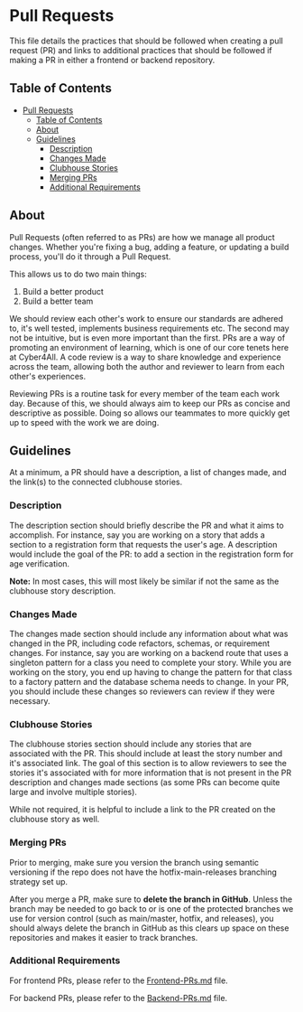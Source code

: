 # Pull Requests

This file details the practices that should be followed when creating a pull request (PR) and links to additional practices that should be followed if making a PR in either a frontend or backend repository.

## Table of Contents

- [Pull Requests](#pull-requests)
  - [Table of Contents](#table-of-contents)
  - [About](#about)
  - [Guidelines](#guidelines)
    - [Description](#description)
    - [Changes Made](#changes-made)
    - [Clubhouse Stories](#clubhouse-stories)
    - [Merging PRs](#merging-prs)
    - [Additional Requirements](#additional-requirements)

## About

Pull Requests (often referred to as PRs) are how we manage all product changes. Whether you're fixing a bug, adding a feature, or updating a build process, you'll do it through a Pull Request.

This allows us to do two main things:
1. Build a better product
2. Build a better team

We should review each other's work to ensure our standards are adhered to, it's well tested, implements business requirements etc. The second may not be intuitive, but is even more important than the first. PRs are a way of promoting an environment of learning, which is one of our core tenets here at Cyber4All. A code review is a way to share knowledge and experience across the team, allowing both the author and reviewer to learn from each other's experiences.

Reviewing PRs is a routine task for every member of the team each work day. Because of this, we should always aim to keep our PRs as concise and descriptive as possible. Doing so allows our teammates to more quickly get up to speed with the work we are doing.

## Guidelines

At a minimum, a PR should have a description, a list of changes made, and the link(s) to the connected clubhouse stories.

### Description

The description section should briefly describe the PR and what it aims to accomplish.  For instance, say you are working on a story that adds a section to a registration form that requests the user's age.  A description would include the goal of the PR: to add a section in the registration form for age verification.

**Note:** In most cases, this will most likely be similar if not the same as the clubhouse story description.

### Changes Made

The changes made section should include any information about what was changed in the PR, including code refactors, schemas, or requirement changes.  For instance, say you are working on a backend route that uses a singleton pattern for a class you need to complete your story.  While you are working on the story, you end up having to change the pattern for that class to a factory pattern and the database schema needs to change.  In your PR, you should include these changes so reviewers can review if they were necessary.

### Clubhouse Stories

The clubhouse stories section should include any stories that are associated with the PR.  This should include at least the story number and it's associated link.  The goal of this section is to allow reviewers to see the stories it's associated with for more information that is not present in the PR description and changes made sections (as some PRs can become quite large and involve multiple stories).

While not required, it is helpful to include a link to the PR created on the clubhouse story as well.

### Merging PRs

Prior to merging, make sure you version the branch using semantic versioning if the repo does not have the hotfix-main-releases branching strategy set up.

After you merge a PR, make sure to **delete the branch in GitHub**.  Unless the branch may be needed to go back to or is one of the protected branches we use for version control (such as main/master, hotfix, and releases), you should always delete the branch in GitHub as this clears up space on these repositories and makes it easier to track branches.

### Additional Requirements

For frontend PRs, please refer to the [Frontend-PRs.md](Frontend-PRs.md) file.

For backend PRs, please refer to the [Backend-PRs.md](Backend-PRs.md) file.
